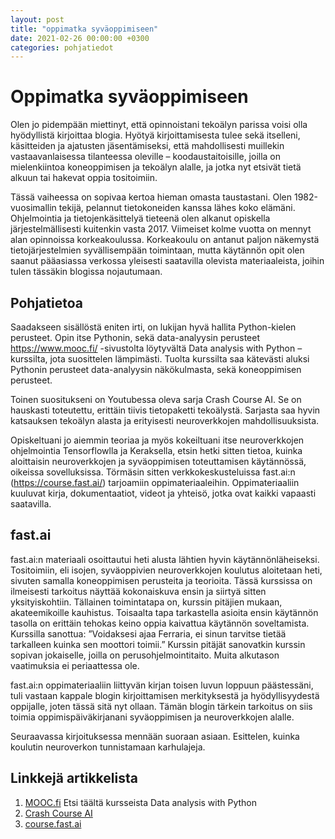 ```yaml
---
layout: post
title: "oppimatka syväoppimiseen"
date: 2021-02-26 00:00:00 +0300
categories: pohjatiedot
---
```


# Oppimatka syväoppimiseen

Olen jo pidempään miettinyt, että opinnoistani tekoälyn parissa voisi olla hyödyllistä kirjoittaa blogia. Hyötyä kirjoittamisesta tulee sekä itselleni, käsitteiden ja ajatusten jäsentämiseksi, että mahdollisesti muillekin vastaavanlaisessa tilanteessa oleville – koodaustaitoisille, joilla on mielenkiintoa koneoppimisen ja tekoälyn alalle, ja jotka nyt etsivät tietä alkuun tai hakevat oppia tositoimiin.

Tässä vaiheessa on sopivaa kertoa hieman omasta taustastani. Olen 1982-vuosimallin tekijä, pelannut tietokoneiden kanssa lähes koko elämäni. Ohjelmointia ja tietojenkäsittelyä tieteenä olen alkanut opiskella järjestelmällisesti kuitenkin vasta 2017. Viimeiset kolme vuotta on mennyt alan opinnoissa korkeakoulussa. Korkeakoulu on antanut paljon näkemystä tietojärjestelmien syvällisempään toimintaan, mutta käytännön opit olen saanut pääasiassa verkossa yleisesti saatavilla olevista materiaaleista, joihin tulen tässäkin blogissa nojautumaan.

## Pohjatietoa

Saadakseen sisällöstä eniten irti, on lukijan hyvä hallita Python-kielen perusteet. Opin itse Pythonin, sekä data-analyysin perusteet https://www.mooc.fi/ -sivustolta löytyvältä Data analysis with Python – kurssilta, jota suosittelen lämpimästi. Tuolta kurssilta saa kätevästi aluksi Pythonin perusteet data-analyysin näkökulmasta, sekä koneoppimisen perusteet.

Toinen suositukseni on Youtubessa oleva sarja Crash Course AI. Se on hauskasti toteutettu, erittäin tiivis tietopaketti tekoälystä. Sarjasta saa hyvin katsauksen tekoälyn alasta ja erityisesti neuroverkkojen mahdollisuuksista.

Opiskeltuani jo aiemmin teoriaa ja myös kokeiltuani itse neuroverkkojen ohjelmointia Tensorflowlla ja Keraksella, etsin hetki sitten tietoa, kuinka aloittaisin neuroverkkojen ja syväoppimisen toteuttamisen käytännössä, oikeissa sovelluksissa. Törmäsin sitten verkkokeskusteluissa fast.ai:n (https://course.fast.ai/) tarjoamiin oppimateriaaleihin. Oppimateriaaliin kuuluvat kirja, dokumentaatiot, videot ja yhteisö, jotka ovat kaikki vapaasti saatavilla.

## fast.ai

fast.ai:n materiaali osoittautui heti alusta lähtien hyvin käytännönläheiseksi. Tositoimiin, eli isojen, syväoppivien neuroverkkojen koulutus aloitetaan heti, sivuten samalla koneoppimisen perusteita ja teorioita. Tässä kurssissa on ilmeisesti tarkoitus näyttää kokonaiskuva ensin ja siirtyä sitten yksityiskohtiin. Tällainen toimintatapa on, kurssin pitäjien mukaan, akateemikoille kauhistus. Toisaalta tapa tarkastella asioita ensin käytännön tasolla on erittäin tehokas keino oppia kaivattua käytännön soveltamista. Kurssilla sanottua: ”Voidaksesi ajaa Ferraria, ei sinun tarvitse tietää tarkalleen kuinka sen moottori toimii.” Kurssin pitäjät sanovatkin kurssin sopivan jokaiselle, joilla on perusohjelmointitaito. Muita alkutason vaatimuksia ei periaattessa ole.

fast.ai:n oppimateriaaliin liittyvän kirjan toisen luvun loppuun päästessäni, tuli vastaan kappale blogin kirjoittamisen merkityksestä ja hyödyllisyydestä oppijalle, joten tässä sitä nyt ollaan. Tämän blogin tärkein tarkoitus on siis toimia oppimispäiväkirjanani syväoppimisen ja neuroverkkojen alalle.

Seuraavassa kirjoituksessa mennään suoraan asiaan. Esittelen, kuinka koulutin neuroverkon tunnistamaan karhulajeja.

## Linkkejä artikkelista

1. [MOOC.fi](https://www.mooc.fi/) Etsi täältä kursseista Data analysis with Python
2. [Crash Course AI](https://thecrashcourse.com/courses/ai)
3. [course.fast.ai](https://course.fast.ai/)
